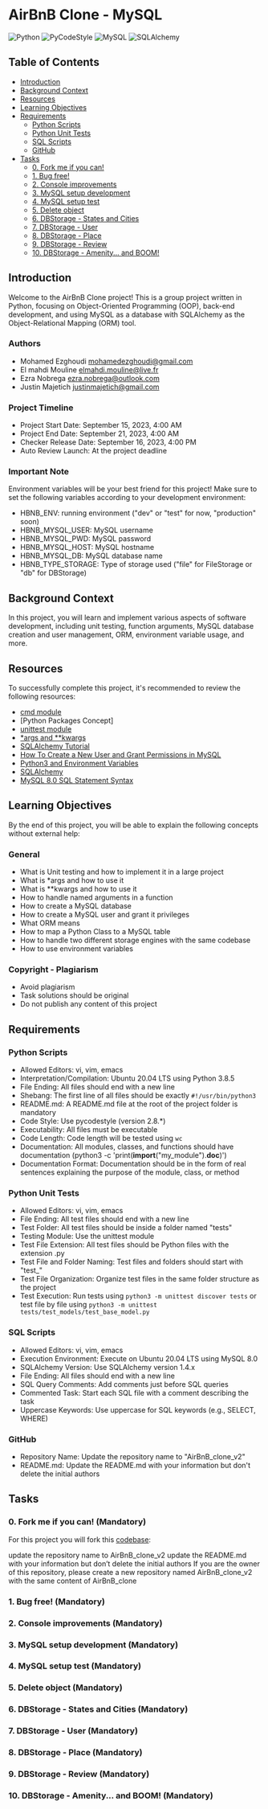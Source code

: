 # AirBnB Clone - MySQL

![Python](https://img.shields.io/badge/Python-3.8.5-blue)
![PyCodeStyle](https://img.shields.io/badge/PyCodeStyle-2.8.*-brightgreen)
![MySQL](https://img.shields.io/badge/MySQL-8.0-orange)
![SQLAlchemy](https://img.shields.io/badge/SQLAlchemy-1.4.x-red)

## Table of Contents

- [Introduction](#introduction)
- [Background Context](#background-context)
- [Resources](#resources)
- [Learning Objectives](#learning-objectives)
- [Requirements](#requirements)
  - [Python Scripts](#python-scripts)
  - [Python Unit Tests](#python-unit-tests)
  - [SQL Scripts](#sql-scripts)
  - [GitHub](#github)
- [Tasks](#tasks)
  - [0. Fork me if you can!](#0-fork-me-if-you-can-mandatory)
  - [1. Bug free!](#1-bug-free-mandatory)
  - [2. Console improvements](2-console-improvements-mandatory)
  - [3. MySQL setup development](#3-mysql-setup-development-mandatory)
  - [4. MySQL setup test](#4-mysql-setup-test-mandatory)
  - [5. Delete object](#5-delete-object-mandatory)
  - [6. DBStorage - States and Cities](#6-dbstorage---states-and-cities-mandatory)
  - [7. DBStorage - User](#7-dbstorage---user-mandatory)
  - [8. DBStorage - Place](#8-dbstorage---place-mandatory)
  - [9. DBStorage - Review](#9-dbstorage---review-mandatory)
  - [10. DBStorage - Amenity... and BOOM!](#10-dbstorage---amenity-and-boom-mandatory)

## Introduction

Welcome to the AirBnB Clone project! This is a group project written in Python, focusing on Object-Oriented Programming (OOP), back-end development, and using MySQL as a database with SQLAlchemy as the Object-Relational Mapping (ORM) tool.

### Authors
- Mohamed Ezghoudi <mohamedezghoudi@gmail.com>
- El mahdi Mouline <elmahdi.mouline@live.fr>
- Ezra Nobrega <ezra.nobrega@outlook.com>
- Justin Majetich <justinmajetich@gmail.com>

### Project Timeline
- Project Start Date: September 15, 2023, 4:00 AM
- Project End Date: September 21, 2023, 4:00 AM
- Checker Release Date: September 16, 2023, 4:00 PM
- Auto Review Launch: At the project deadline

### Important Note
Environment variables will be your best friend for this project! Make sure to set the following variables according to your development environment:

- HBNB_ENV: running environment ("dev" or "test" for now, "production" soon)
- HBNB_MYSQL_USER: MySQL username
- HBNB_MYSQL_PWD: MySQL password
- HBNB_MYSQL_HOST: MySQL hostname
- HBNB_MYSQL_DB: MySQL database name
- HBNB_TYPE_STORAGE: Type of storage used ("file" for FileStorage or "db" for DBStorage)

## Background Context

In this project, you will learn and implement various aspects of software development, including unit testing, function arguments, MySQL database creation and user management, ORM, environment variable usage, and more.

## Resources

To successfully complete this project, it's recommended to review the following resources:

- [cmd module](https://docs.python.org/3/library/cmd.html)
- [Python Packages Concept]
- [unittest module](https://docs.python.org/3/library/unittest.html)
- [*args and **kwargs](https://yasoob.me/2013/08/04/args-and-kwargs-in-python-explained/)
- [SQLAlchemy Tutorial](https://docs.sqlalchemy.org/en/13/orm/tutorial.html)
- [How To Create a New User and Grant Permissions in MySQL](https://www.digitalocean.com/community/tutorials/how-to-create-a-new-user-and-grant-permissions-in-mysql)
- [Python3 and Environment Variables](https://docs.python.org/3/library/os.html?highlight=env#os.getenv)
- [SQLAlchemy](https://docs.sqlalchemy.org/en/13/)
- [MySQL 8.0 SQL Statement Syntax](https://dev.mysql.com/doc/refman/8.0/en/sql-statements.html)

## Learning Objectives

By the end of this project, you will be able to explain the following concepts without external help:

### General
- What is Unit testing and how to implement it in a large project
- What is *args and how to use it
- What is **kwargs and how to use it
- How to handle named arguments in a function
- How to create a MySQL database
- How to create a MySQL user and grant it privileges
- What ORM means
- How to map a Python Class to a MySQL table
- How to handle two different storage engines with the same codebase
- How to use environment variables

### Copyright - Plagiarism
- Avoid plagiarism
- Task solutions should be original
- Do not publish any content of this project

## Requirements

### Python Scripts
- Allowed Editors: vi, vim, emacs
- Interpretation/Compilation: Ubuntu 20.04 LTS using Python 3.8.5
- File Ending: All files should end with a new line
- Shebang: The first line of all files should be exactly `#!/usr/bin/python3`
- README.md: A README.md file at the root of the project folder is mandatory
- Code Style: Use pycodestyle (version 2.8.*)
- Executability: All files must be executable
- Code Length: Code length will be tested using `wc`
- Documentation: All modules, classes, and functions should have documentation (python3 -c 'print(__import__("my_module").__doc__)')
- Documentation Format: Documentation should be in the form of real sentences explaining the purpose of the module, class, or method

### Python Unit Tests
- Allowed Editors: vi, vim, emacs
- File Ending: All test files should end with a new line
- Test Folder: All test files should be inside a folder named "tests"
- Testing Module: Use the unittest module
- Test File Extension: All test files should be Python files with the extension .py
- Test File and Folder Naming: Test files and folders should start with "test_"
- Test File Organization: Organize test files in the same folder structure as the project
- Test Execution: Run tests using `python3 -m unittest discover tests` or test file by file using `python3 -m unittest tests/test_models/test_base_model.py`

### SQL Scripts
- Allowed Editors: vi, vim, emacs
- Execution Environment: Execute on Ubuntu 20.04 LTS using MySQL 8.0
- SQLAlchemy Version: Use SQLAlchemy version 1.4.x
- File Ending: All files should end with a new line
- SQL Query Comments: Add comments just before SQL queries
- Commented Task: Start each SQL file with a comment describing the task
- Uppercase Keywords: Use uppercase for SQL keywords (e.g., SELECT, WHERE)

### GitHub
- Repository Name: Update the repository name to "AirBnB_clone_v2"
- README.md: Update the README.md with your information but don't delete the initial authors

## Tasks

### 0. Fork me if you can! (Mandatory)

For this project you will fork this [codebase](https://github.com/justinmajetich/AirBnB_clone.git):

update the repository name to AirBnB_clone_v2
update the README.md with your information but don’t delete the initial authors
If you are the owner of this repository, please create a new repository named AirBnB_clone_v2 with the same content of AirBnB_clone

### 1. Bug free! (Mandatory)

### 2. Console improvements (Mandatory)

### 3. MySQL setup development (Mandatory)

### 4. MySQL setup test (Mandatory)

### 5. Delete object (Mandatory)

### 6. DBStorage - States and Cities (Mandatory)

### 7. DBStorage - User (Mandatory)

### 8. DBStorage - Place (Mandatory)

### 9. DBStorage - Review (Mandatory)

### 10. DBStorage - Amenity... and BOOM! (Mandatory)
